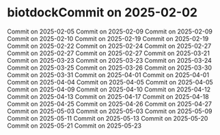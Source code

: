 # biotdockCommit on 2025-02-02
Commit on 2025-02-05
Commit on 2025-02-09
Commit on 2025-02-09
Commit on 2025-02-10
Commit on 2025-02-19
Commit on 2025-02-19
Commit on 2025-02-22
Commit on 2025-02-24
Commit on 2025-02-27
Commit on 2025-02-27
Commit on 2025-02-27
Commit on 2025-03-21
Commit on 2025-03-23
Commit on 2025-03-23
Commit on 2025-03-24
Commit on 2025-03-25
Commit on 2025-03-26
Commit on 2025-03-30
Commit on 2025-03-31
Commit on 2025-04-01
Commit on 2025-04-01
Commit on 2025-04-04
Commit on 2025-04-05
Commit on 2025-04-05
Commit on 2025-04-09
Commit on 2025-04-10
Commit on 2025-04-12
Commit on 2025-04-13
Commit on 2025-04-17
Commit on 2025-04-18
Commit on 2025-04-25
Commit on 2025-04-26
Commit on 2025-04-27
Commit on 2025-05-03
Commit on 2025-05-03
Commit on 2025-05-09
Commit on 2025-05-11
Commit on 2025-05-13
Commit on 2025-05-20
Commit on 2025-05-21
Commit on 2025-05-23

